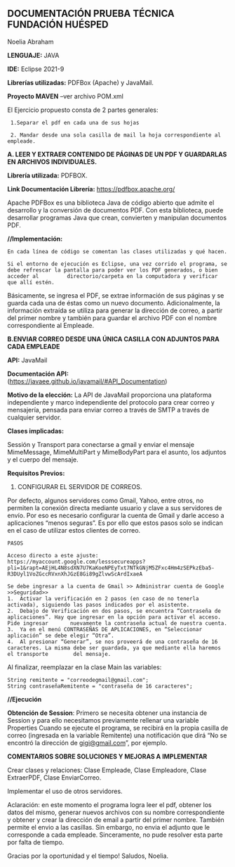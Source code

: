 ## DOCUMENTACIÓN PRUEBA TÉCNICA FUNDACIÓN HUÉSPED
Noelia Abraham

**LENGUAJE:** JAVA

**IDE:** Eclipse 2021-9 

**Librerías utilizadas:** PDFBox (Apache) y JavaMail.

**Proyecto MAVEN** –ver archivo POM.xml


El Ejercicio propuesto consta de 2 partes generales: 

     1.Separar el pdf en cada una de sus hojas

     2. Mandar desde una sola casilla de mail la hoja correspondiente al empleade.



**A. LEER Y EXTRAER CONTENIDO DE PÁGINAS DE UN PDF Y GUARDARLAS EN ARCHIVOS INDIVIDUALES.**

  **Librería utilizada:** PDFBOX. 
  
  **Link Documentación Librería:** https://pdfbox.apache.org/
  
  Apache PDFBox es una biblioteca Java de código abierto que admite el desarrollo y la conversión de documentos PDF. Con esta biblioteca, puede desarrollar     programas Java que crean, convierten y manipulan documentos PDF.


**//Implementación:** 

    En cada línea de código se comentan las clases utilizadas y qué hacen. 
    
    Si el entorno de ejecución es Eclipse, una vez corrido el programa, se debe refrescar la pantalla para poder ver los PDF generados, o bien acceder al         directorio/carpeta en la computadora y verificar que allí estén. 
    
   Básicamente, se ingresa el PDF, se extrae información de sus páginas y se guarda cada una de éstas como un nuevo documento. Adicionalmente, la información    extraída se utiliza para generar la dirección de correo, a partir del primer nombre y también para guardar el archivo PDF con el nombre correspondiente al    Empleade. 

**B.ENVIAR CORREO DESDE UNA ÚNICA CASILLA CON ADJUNTOS PARA CADA EMPLEADE**

**API:** JavaMail

**Documentación API:** (https://javaee.github.io/javamail/#API_Documentation)

**Motivo de la elección:** La API de JavaMail proporciona una plataforma independiente y marco independiente del protocolo para crear correo y mensajería, pensada para enviar correo a través de SMTP a través de cualquier servidor.

**Clases implicadas:** 

   Sessión y Transport para conectarse a gmail y enviar el mensaje
   MimeMessage, MimeMultiPart y MimeBodyPart para el asunto, los adjuntos y el cuerpo del mensaje. 

**Requisitos Previos:**

1. CONFIGURAR EL SERVIDOR DE CORREOS.

Por defecto, algunos servidores como Gmail, Yahoo, entre otros, no permiten la conexión directa mediante usuario y clave a sus servidores de envío. Por eso es necesario configurar la cuenta de Gmail y darle acceso a aplicaciones “menos seguras”.  Es por ello que estos pasos solo se indican en el caso de utilizar estos clientes de correo. 

    PASOS

    Acceso directo a este ajuste: https://myaccount.google.com/lesssecureapps?pli=1&rapt=AEjHL4N8sdXN7U7KaKoeNPEyTxt7NTkGNjM5ZFxc4Hm4zSEPkzEba5-R3DUyl1VoZGccRVxnXhJGzE8Gi89gZlvwScArdIxaeA

    Se debe ingresar a la cuenta de Gmail >> Administrar cuenta de Google >>Seguridad>>
    1.	Activar la verificación en 2 pasos (en caso de no tenerla activada), siguiendo las pasos indicados por el asistente. 
    2.	Debajo de Verificación en dos pasos, se encuentra “Contraseña de aplicaciones”. Hay que ingresar en la opción para activar el acceso. Pide ingresar       nuevamente la contraseña actual de nuestra cuenta.
    3.	Ya en el menú CONTRASEÑAS DE APLICACIONES, en “Seleccionar aplicación” se debe elegir “Otra”. 
    4.	Al presionar “Generar”, se nos proveerá de una contraseña de 16 caracteres. La misma debe ser guardada, ya que mediante ella haremos el transporte        del mensaje. 


  Al finalizar, reemplazar en la clase Main las variables:
  
    String remitente = "correodegmail@gmail.com"; 
    String contraseñaRemitente = "contraseña de 16 caracteres";


**//Ejecución**

**Obtención de Session**: Primero se necesita obtener una instancia de  Session y para ello necesitamos previamente rellenar una variable Properties
Cuando se ejecute el programa, se recibirá en la propia casilla de correo (ingresada en la variable Remitente) una notificación que dirá “No se encontró la dirección de gigi@gmail.com”, por ejemplo. 


**COMENTARIOS SOBRE SOLUCIONES Y MEJORAS A IMPLEMENTAR**

Crear clases y relaciones: Clase Empleade, Clase Empleadore, Clase ExtraerPDF, Clase EnviarCorreo.

Implementar el uso de otros servidores.

Aclaración: en este momento el programa logra leer el pdf, obtener los datos del mismo, generar nuevos archivos con su nombre correspondiente y obtener y crear la dirección de email a partir del primer nombre. También permite el envio a las casillas. Sin embargo, no envia el adjunto que le corresponde a cada empleade. Sinceramente, no pude resolver esta parte por falta de tiempo.

Gracias por la oportunidad y el tiempo!
Saludos, Noelia. 
